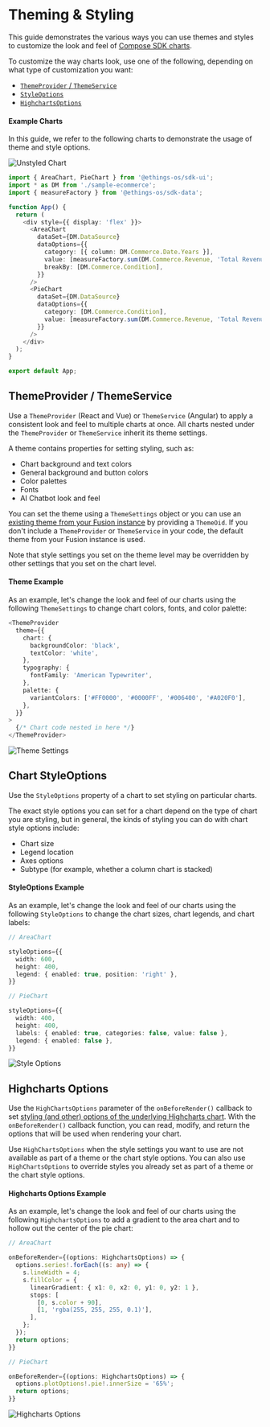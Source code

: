 # Theming & Styling

This guide demonstrates the various ways you can use themes and styles to customize the look and feel of [Compose SDK charts](./charts/guide-compose-sdk-charts.md).

To customize the way charts look, use one of the following, depending on what type of customization you want:

- [`ThemeProvider` / `ThemeService`](#themeprovider--themeservice)
- [`StyleOptions`](#chart-styleoptions)
- [`HighchartsOptions`](#highcharts-options)

#### Example Charts

In this guide, we refer to the following charts to demonstrate the usage of theme and style options.

![Unstyled Chart](../img/styling-guide/unstyled-chart.png 'Unstyled Chart')

```ts
import { AreaChart, PieChart } from '@ethings-os/sdk-ui';
import * as DM from './sample-ecommerce';
import { measureFactory } from '@ethings-os/sdk-data';

function App() {
  return (
    <div style={{ display: 'flex' }}>
      <AreaChart
        dataSet={DM.DataSource}
        dataOptions={{
          category: [{ column: DM.Commerce.Date.Years }],
          value: [measureFactory.sum(DM.Commerce.Revenue, 'Total Revenue')],
          breakBy: [DM.Commerce.Condition],
        }}
      />
      <PieChart
        dataSet={DM.DataSource}
        dataOptions={{
          category: [DM.Commerce.Condition],
          value: [measureFactory.sum(DM.Commerce.Revenue, 'Total Revenue')],
        }}
      />
    </div>
  );
}

export default App;
```

## ThemeProvider / ThemeService

Use a `ThemeProvider` (React and Vue) or `ThemeService` (Angular) to apply a consistent look and feel to multiple charts at once. All charts nested under the `ThemeProvider` or `ThemeService` inherit its theme settings.

A theme contains properties for setting styling, such as:

- Chart background and text colors
- General background and button colors
- Color palettes
- Fonts
- AI Chatbot look and feel

You can set the theme using a `ThemeSettings` object or you can use an [existing theme from your Fusion instance](https://docs.sisense.com/main/SisenseLinux/customizing-the-sisense-user-interface.htm) by providing a `ThemeOid`. If you don't include a `ThemeProvider` or `ThemeService` in your code, the default theme from your Fusion instance is used.

Note that style settings you set on the theme level may be overridden by other settings that you set on the chart level.

#### Theme Example

As an example, let's change the look and feel of our charts using the following `ThemeSettings` to change chart colors, fonts, and color palette:

```ts
<ThemeProvider
  theme={{
    chart: {
      backgroundColor: 'black',
      textColor: 'white',
    },
    typography: {
      fontFamily: 'American Typewriter',
    },
    palette: {
      variantColors: ['#FF0000', '#0000FF', '#006400', '#A020F0'],
    },
  }}
>
  {/* Chart code nested in here */}
</ThemeProvider>
```

![Theme Settings](../img/styling-guide/theme-settings.png 'Theme Settings')

## Chart StyleOptions

Use the `StyleOptions` property of a chart to set styling on particular charts.

The exact style options you can set for a chart depend on the type of chart you are styling, but in general, the kinds of styling you can do with chart style options include:

- Chart size
- Legend location
- Axes options
- Subtype (for example, whether a column chart is stacked)

#### StyleOptions Example

As an example, let's change the look and feel of our charts using the following `StyleOptions` to change the chart sizes, chart legends, and chart labels:

```ts
// AreaChart

styleOptions={{
  width: 600,
  height: 400,
  legend: { enabled: true, position: 'right' },
}}
```

```ts
// PieChart

styleOptions={{
  width: 400,
  height: 400,
  labels: { enabled: true, categories: false, value: false },
  legend: { enabled: false },
}}
```

![Style Options](../img/styling-guide/style-options.png 'Style Options')

## Highcharts Options

Use the `HighChartsOptions` parameter of the `onBeforeRender()` callback to set [styling (and other) options of the underlying Highcharts chart](https://api.highcharts.com/highcharts/). With the `onBeforeRender()` callback function, you can read, modify, and return the options that will be used when rendering your chart.

Use `HighChartsOptions` when the style settings you want to use are not available as part of a theme or the chart style options. You can also use `HighChartsOptions` to override styles you already set as part of a theme or the chart style options.

#### Highcharts Options Example

As an example, let's change the look and feel of our charts using the following `HighchartsOptions` to add a gradient to the area chart and to hollow out the center of the pie chart:

```ts
// AreaChart

onBeforeRender={(options: HighchartsOptions) => {
  options.series!.forEach((s: any) => {
    s.lineWidth = 4;
    s.fillColor = {
      linearGradient: { x1: 0, x2: 0, y1: 0, y2: 1 },
      stops: [
        [0, s.color + 90],
        [1, 'rgba(255, 255, 255, 0.1)'],
      ],
    };
  });
  return options;
}}
```

```ts
// PieChart

onBeforeRender={(options: HighchartsOptions) => {
  options.plotOptions!.pie!.innerSize = '65%';
  return options;
}}
```

![Highcharts Options](../img/styling-guide/highcharts-options.png 'Highcharts Options')
